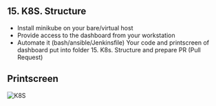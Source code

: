 ## 15. K8S. Structure

* Install minikube on your bare/virtual host
* Provide access to the dashboard from your workstation
* Automate it (bash/ansible/Jenkinsfile) Your code and printscreen of dashboard put into folder 15. K8s. Structure and prepare PR (Pull Request)

## Printscreen

![K8S](https://github.com/vaaleraa/sa.it-academy.by/blob/m-sa2-11-19/Valery_Piotuh/15.K8S.Structure/images/image.png)
